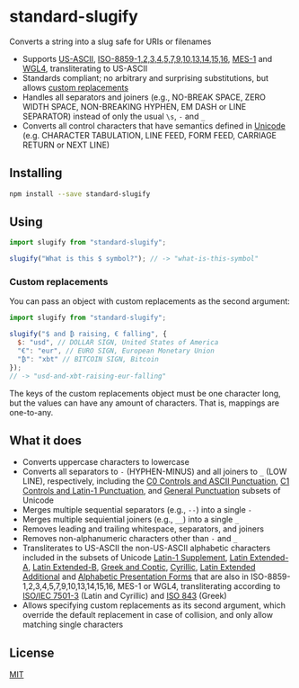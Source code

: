 # standard-slugify

Converts a string into a slug safe for URIs or filenames

* Supports [US-ASCII](https://en.wikipedia.org/wiki/ASCII), [ISO-8859-1,2,3,4,5,7,9,10,13,14,15,16](https://en.wikipedia.org/wiki/ISO/IEC_8859), [MES-1](http://www.evertype.com/standards/iso10646/pdf/cwa13873.pdf) and [WGL4](https://en.wikipedia.org/wiki/Windows_Glyph_List_4), transliterating to US-ASCII
* Standards compliant; no arbitrary and surprising substitutions, but allows [custom replacements](#custom-replacements)
* Handles all separators and joiners (e.g., NO-BREAK SPACE, ZERO WIDTH SPACE, NON-BREAKING HYPHEN, EM DASH or LINE SEPARATOR) instead of only the usual `\s`, `-` and `_`
* Converts all control characters that have semantics defined in [Unicode](http://www.unicode.org/) (e.g. CHARACTER TABULATION, LINE FEED, FORM FEED, CARRIAGE RETURN or NEXT LINE)

## Installing

```bash
npm install --save standard-slugify
```

## Using

```js
import slugify from "standard-slugify";

slugify("What is this $ symbol?"); // -> "what-is-this-symbol"
```

### Custom replacements

You can pass an object with custom replacements as the second argument:

```js
import slugify from "standard-slugify";

slugify("$ and ₿ raising, € falling", {
  $: "usd", // DOLLAR SIGN, United States of America
  "€": "eur", // EURO SIGN, European Monetary Union
  "₿": "xbt" // BITCOIN SIGN, Bitcoin
});
// -> "usd-and-xbt-raising-eur-falling"
```

The keys of the custom replacements object must be one character long, but the values can have any amount of characters. That is, mappings are one-to-any.

## What it does

* Converts uppercase characters to lowercase
* Converts all separators to `-` (HYPHEN-MINUS) and all joiners to `_` (LOW LINE), respectively, including the [C0 Controls and ASCII Punctuation](https://www.unicode.org/charts/PDF/U0000.pdf), [C1 Controls and Latin-1 Punctuation](https://www.unicode.org/charts/PDF/U0080.pdf), and [General Punctuation](https://www.unicode.org/charts/PDF/U2000.pdf) subsets of Unicode
* Merges multiple sequential separators (e.g., `--`) into a single `-`
* Merges multiple sequiential joiners (e.g., `__`) into a single `_`
* Removes leading and trailing whitespace, separators, and joiners
* Removes non-alphanumeric characters other than `-` and `_`
* Transliterates to US-ASCII the non-US-ASCII alphabetic characters included in the subsets of Unicode [Latin-1 Supplement](https://www.unicode.org/charts/PDF/U0080.pdf), [Latin Extended-A](https://www.unicode.org/charts/PDF/U0100.pdf), [Latin Extended-B](https://www.unicode.org/charts/PDF/U0180.pdf), [Greek and Coptic](https://www.unicode.org/charts/PDF/U0370.pdf), [Cyrillic](https://www.unicode.org/charts/PDF/U0400.pdf), [Latin Extended Additional](https://www.unicode.org/charts/PDF/U1E00.pdf) and [Alphabetic Presentation Forms](https://www.unicode.org/charts/PDF/UFB00.pdf)  that are also in ISO-8859-1,2,3,4,5,7,9,10,13,14,15,16, MES-1 or WGL4, transliterating according to [ISO/IEC 7501-3](https://www.icao.int/publications/Documents/9303_p3_cons_en.pdf) (Latin and Cyrillic) and [ISO 843](https://en.wikipedia.org/wiki/ISO_843) (Greek)
* Allows specifying custom replacements as its second argument, which override the default replacement in case of collision, and only allow matching single characters

## License

[MIT](./LICENSE)
